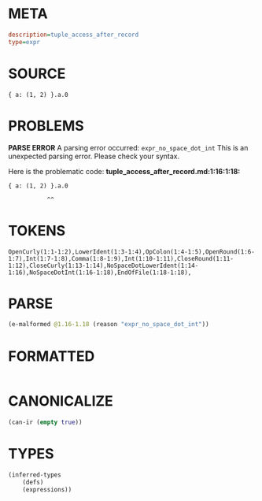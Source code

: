 # META
~~~ini
description=tuple_access_after_record
type=expr
~~~
# SOURCE
~~~roc
{ a: (1, 2) }.a.0
~~~
# PROBLEMS
**PARSE ERROR**
A parsing error occurred: `expr_no_space_dot_int`
This is an unexpected parsing error. Please check your syntax.

Here is the problematic code:
**tuple_access_after_record.md:1:16:1:18:**
```roc
{ a: (1, 2) }.a.0
```
               ^^


# TOKENS
~~~zig
OpenCurly(1:1-1:2),LowerIdent(1:3-1:4),OpColon(1:4-1:5),OpenRound(1:6-1:7),Int(1:7-1:8),Comma(1:8-1:9),Int(1:10-1:11),CloseRound(1:11-1:12),CloseCurly(1:13-1:14),NoSpaceDotLowerIdent(1:14-1:16),NoSpaceDotInt(1:16-1:18),EndOfFile(1:18-1:18),
~~~
# PARSE
~~~clojure
(e-malformed @1.16-1.18 (reason "expr_no_space_dot_int"))
~~~
# FORMATTED
~~~roc

~~~
# CANONICALIZE
~~~clojure
(can-ir (empty true))
~~~
# TYPES
~~~clojure
(inferred-types
	(defs)
	(expressions))
~~~
